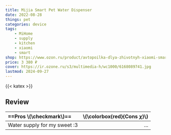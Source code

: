 ```yaml
---
title: Mijia Smart Pet Water Dispenser
date: 2022-08-28
things: pet
categories: device
tags:
    - MiHome
    - supply
    - kitchen
    - xiaomi
    - smart
shop: https://www.ozon.ru/product/avtopoilka-dlya-zhivotnyh-xiaomi-smart-water-dispenser-white-xwwf01mg-417158956/?oos_search=false
price: 3 380 ₽
cover: https://ir.ozone.ru/s3/multimedia-h/wc1000/6168089741.jpg
lastmod: 2024-09-27
---
```


{{< katex >}}

## Review

| ==Pros \\(\checkmark\\)==    | \\(\colorbox{red}{Cons $\chi$}\\) |
| :--------------------------- | --------------------------------: |
| Water supply for my sweet :3 |                               ... |
